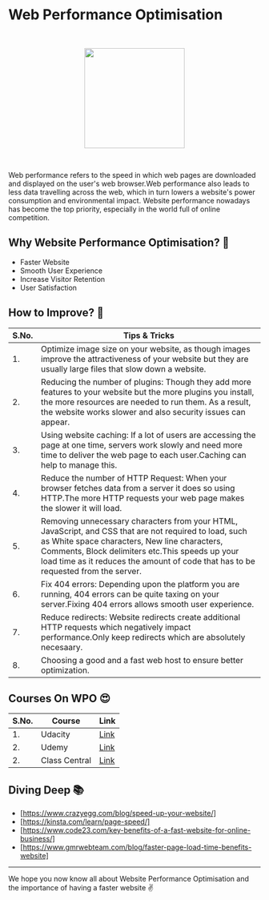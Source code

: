 # Web Performance Optimisation
<br>
<p align="center"><img src="https://webdeveloperoc.com/wp-content/uploads/2019/05/perform.png" height="200"></p>
<br>

Web performance refers to the speed in which web pages are downloaded and displayed on the user's web browser.Web performance also leads to less data travelling across the web, which in turn lowers a website's power consumption and environmental impact. Website performance nowadays has become the top priority, especially in the world full of online competition.

## Why Website Performance Optimisation? :raising_hand:
- Faster Website
- Smooth User Experience
- Increase Visitor Retention
- User Satisfaction

## How to Improve? :thinking:
|S.No.|Tips & Tricks|
|----|-----|
|1.|Optimize image size on your website, as though images improve the attractiveness of your website but they are usually large files that slow down a website. |
|2.|Reducing the number of plugins: Though they add more features to your website but the more plugins you install, the more resources are needed to run them. As a result, the website works slower and also security issues can appear.|
|3.|Using website caching: If a lot of users are accessing the page at one time, servers work slowly and need more time to deliver the web page to each user.Caching can help to manage this.|
|4.|Reduce the number of HTTP Request: When your browser fetches data from a server it does so using HTTP.The more HTTP requests your web page makes the slower it will load. |
|5.|Removing unnecessary characters from your HTML, JavaScript, and CSS that are not required to load, such as White space characters, New line characters, Comments, Block delimiters etc.This speeds up your load time as it reduces the amount of code that has to be requested from the server.|
|6.|Fix 404 errors: Depending upon the platform you are running, 404 errors can be quite taxing on your server.Fixing 404 errors allows smooth user experience.|
|7.|Reduce redirects: Website redirects create additional HTTP requests which negatively impact performance.Only keep redirects which are absolutely necesaary. |
|8.|Choosing a good and a fast web host to ensure better optimization.  |

## Courses On WPO :heart_eyes:
|S.No.|Course|Link|
|----|-----|-----|
|1.|Udacity|[Link](https://www.udacity.com/course/website-performance-optimization--ud884)|
|2.|Udemy  |[Link](https://www.udemy.com/course/improve-page-load-speed/)|
|2.|Class Central  |[Link](https://www.classcentral.com/course/udacity-website-performance-optimization-2189)|


## Diving Deep :books:

* [https://www.crazyegg.com/blog/speed-up-your-website/]
* [https://kinsta.com/learn/page-speed/]
* [https://www.code23.com/key-benefits-of-a-fast-website-for-online-business/]
* [https://www.gmrwebteam.com/blog/faster-page-load-time-benefits-website]


<hr>

We hope you now know all about Website Performance Optimisation and the importance of having a faster website :v:








